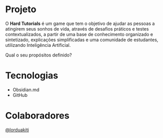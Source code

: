 # Projeto
O **Hard Tutorials** é um game que tem o objetivo de ajudar as pessoas a atingirem seus sonhos de vida, através de desafios práticos e testes contextualizados, a partir de uma base de conhecimento organizado e sintetizado, explicações simplificadas e uma comunidade de estudantes, utilizando Inteligência Artificial.

Qual o seu propósitos definido?

# Tecnologias
- Obsidian.md
- GitHub

# Colaboradores
[@lorduakiti](https://lorduakiti.me)